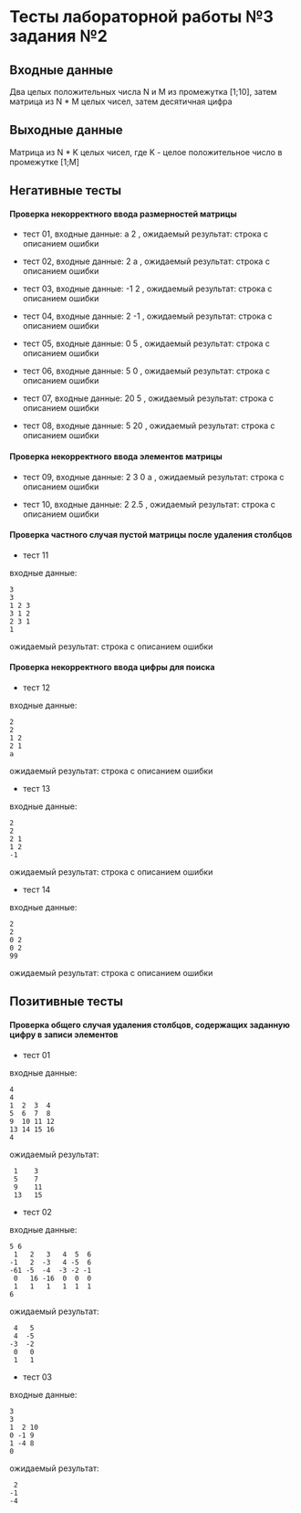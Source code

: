 # Тесты лабораторной работы №3 задания №2

## Входные данные 

Два целых положительных числа N и M из промежутка [1;10], затем матрица из N * M целых чисел, затем десятичная цифра

## Выходные данные 

Матрица из N * K целых чисел, где K - целое положительное число в промежутке [1;M] 

## Негативные тесты 

#### Проверка некорректного ввода размерностей матрицы

- тест 01, входные данные: a 2 , ожидаемый результат: строка с описанием ошибки

- тест 02, входные данные: 2 a , ожидаемый результат: строка с описанием ошибки

- тест 03, входные данные: -1 2 , ожидаемый результат: строка с описанием ошибки

- тест 04, входные данные: 2 -1 , ожидаемый результат: строка с описанием ошибки

- тест 05, входные данные: 0 5 , ожидаемый результат: строка с описанием ошибки

- тест 06, входные данные: 5 0 , ожидаемый результат: строка с описанием ошибки

- тест 07, входные данные: 20 5 , ожидаемый результат: строка с описанием ошибки

- тест 08, входные данные: 5 20 , ожидаемый результат: строка с описанием ошибки

#### Проверка некорректного ввода элементов матрицы

- тест 09, входные данные: 2 3 0 a , ожидаемый результат: строка с описанием ошибки

- тест 10, входные данные: 2 2.5 , ожидаемый результат: строка с описанием ошибки

#### Проверка частного случая пустой матрицы после удаления столбцов

- тест 11

входные данные:
```
3
3
1 2 3
3 1 2
2 3 1
1
```
ожидаемый результат: строка с описанием ошибки

#### Проверка некорректного ввода цифры для поиска

- тест 12

входные данные:
```
2
2
1 2
2 1
a
```
ожидаемый результат: строка с описанием ошибки

- тест 13

входные данные:
```
2
2
2 1
1 2
-1
```
ожидаемый результат: строка с описанием ошибки

- тест 14

входные данные:
```
2
2
0 2
0 2
99
```
ожидаемый результат: строка с описанием ошибки

## Позитивные тесты

#### Проверка общего случая удаления столбцов, содержащих заданную цифру в записи элементов

- тест 01

входные данные: 
```
4
4
1  2  3  4
5  6  7  8
9  10 11 12
13 14 15 16
4
```
ожидаемый результат:
```
 1    3
 5    7
 9    11
 13   15
```

- тест 02

входные данные: 
```
5 6
 1   2   3   4  5  6
-1   2  -3   4 -5  6
-61 -5  -4  -3 -2 -1
 0   16 -16  0  0  0
 1   1   1   1  1  1
6
```
ожидаемый результат:
```
 4   5
 4  -5
-3  -2
 0   0
 1   1
```

- тест 03

входные данные: 
```
3
3
1  2 10
0 -1 9
1 -4 8
0
```
ожидаемый результат:
```
 2
-1
-4
```